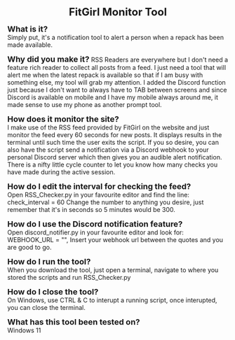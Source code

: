 **<center><span style="font-size:24px;">FitGirl Monitor Tool</span></center>**

**<span style="font-size:18px;">What is it?</span>**  
Simply put, it's a notification tool to alert a person when a repack has been made available.

**<span style="font-size:18px;">Why did you make it?</span>**
RSS Readers are everywhere but I don't need a feature rich reader to collect all posts from a feed. I just need a tool that will alert me when the latest repack is available 
so that if I am busy with something else, my tool will grab my attention. I added the Discord function just because I don't want to always have to TAB between screens and 
since Discord is available on mobile and I have my mobile always around me, it made sense to use my phone as another prompt tool.

**<span style="font-size:18px;">How does it monitor the site?</span>**  
I make use of the RSS feed provided by FitGirl on the website and just monitor the feed every 60 seconds for new posts.
It displays results in the terminal until such time the user exits the script.
If you so desire, you can also have the script send a notification via a Discord webhook to your personal Discord server which then gives you an audible alert notification.
There is a nifty little cycle counter to let you know how many checks you have made during the active session.

**<span style="font-size:18px;">How do I edit the interval for checking the feed?</span>**  
Open RSS_Checker.py in your favourite editor and find the line: check_interval = 60
Change the number to anything you desire, just remember that it's in seconds so 5 minutes would be 300.

**<span style="font-size:18px;">How do I use the Discord notification feature?</span>**  
Open discord_notifier.py in your favourite editor and look for: WEBHOOK_URL = "",
Insert your webhook url between the quotes and you are good to go.

**<span style="font-size:18px;">How do I run the tool?</span>**  
When you download the tool, just open a terminal, navigate to where you stored the scripts and run RSS_Checker.py

**<span style="font-size:18px;">How do I close the tool?</span>**  
On Windows, use CTRL & C to interupt a running script, once interupted, you can close the terminal.

**<span style="font-size:18px;">What has this tool been tested on?</span>**  
Windows 11
